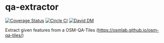 # qa-extractor
[![Coverage Status](https://coveralls.io/repos/github/ingalls/qa-extractor/badge.svg?branch=master)](https://coveralls.io/github/ingalls/qa-extractor?branch=master)
[![Circle CI](https://circleci.com/gh/ingalls/qa-extractor/tree/master.svg?style=svg)](https://circleci.com/gh/ingalls/qa-extractor/tree/master)
[![David DM](https://david-dm.org/ingalls/qa-extractor.svg)](https://david-dm.org/ingalls/qa-extractor)

Extract given features from a OSM-QA-Tiles (https://osmlab.github.io/osm-qa-tiles/)
